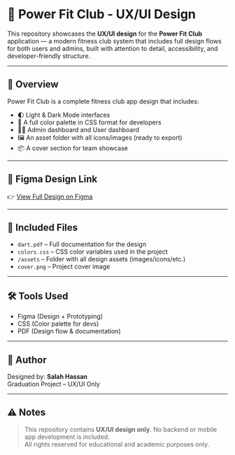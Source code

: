 # 💪 Power Fit Club - UX/UI Design

This repository showcases the **UX/UI design** for the **Power Fit Club** application — a modern fitness club system that includes full design flows for both users and admins, built with attention to detail, accessibility, and developer-friendly structure.

---

## 📌 Overview

Power Fit Club is a complete fitness club app design that includes:

- 🌓 Light & Dark Mode interfaces  
- 🎨 A full color palette in CSS format for developers  
- 🧑‍💻 Admin dashboard and User dashboard  
- 🖼️ An asset folder with all icons/images (ready to export)  
- 📦 A cover section for team showcase  

---

## 🔗 Figma Design Link

👉 [View Full Design on Figma](https://www.figma.com/design/aGnGgmhNq5N1BU1ProFQ4z/Power-Fit-Club?node-id=86-224&t=byhAShSsb0ffIQ0k-1)

---

## 📄 Included Files

- `dart.pdf` – Full documentation for the design  
- `colors.css` – CSS color variables used in the project  
- `/assets` – Folder with all design assets (images/icons/etc.)  
- `cover.png` – Project cover image  

---

## 🛠️ Tools Used

- Figma (Design + Prototyping)  
- CSS (Color palette for devs)  
- PDF (Design flow & documentation)

---

## 📣 Author

Designed by: **Salah Hassan**  
Graduation Project – UX/UI Only

---

## ⚠️ Notes

> This repository contains **UX/UI design only**. No backend or mobile app development is included.  
> All rights reserved for educational and academic purposes only.
